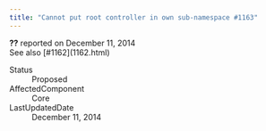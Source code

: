 ```yaml
---
title: "Cannot put root controller in own sub-namespace #1163"
---
```

<div class="issue-report">
   <div class="issue-header"><b>??</b> reported on 
      <time datetime="2014-12-11T11:00:27.147-08:00" title="2014-12-11T11:00:27.147-08:00">December 11, 2014</time>
   </div>
   <div class="issue-message" markdown="1">See also [#1162](1162.html)
      
   </div>
   <div class="issue-footer">
      <dl>
         <dt>Status</dt>
         <dd>Proposed</dd>
         <dt>AffectedComponent</dt>
         <dd>Core</dd>
         <dt>LastUpdatedDate</dt>
         <dd>
            <time datetime="2014-12-11T11:01:12.37-08:00" title="2014-12-11T11:01:12.37-08:00">December 11, 2014</time>
         </dd>
      </dl>
   </div>
</div>